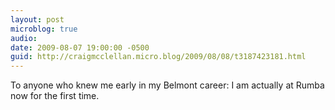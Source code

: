 ```yaml
---
layout: post
microblog: true
audio: 
date: 2009-08-07 19:00:00 -0500
guid: http://craigmcclellan.micro.blog/2009/08/08/t3187423181.html
---
```

To anyone who knew me early in my Belmont career: I am actually at Rumba now for the first time.
